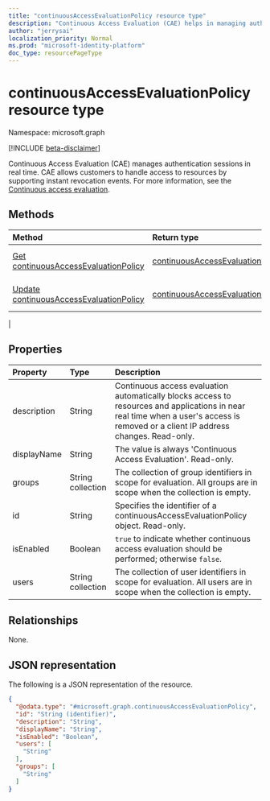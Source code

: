 ```yaml
---
title: "continuousAccessEvaluationPolicy resource type"
description: "Continuous Access Evaluation (CAE) helps in managing authentication sessions in real time. CAE allows customers to handle access to resources by supporting instant revocation events."
author: "jerrysai"
localization_priority: Normal
ms.prod: "microsoft-identity-platform"
doc_type: resourcePageType
---
```


# continuousAccessEvaluationPolicy resource type

Namespace: microsoft.graph

[!INCLUDE [beta-disclaimer](../../includes/beta-disclaimer.md)]

Continuous Access Evaluation (CAE) manages authentication sessions in real time. CAE allows customers to handle access to resources by supporting instant revocation events.  For more information, see the [Continuous access evaluation](https://docs.microsoft.com/azure/active-directory/fundamentals/concept-fundamentals-continuous-access-evaluation).

## Methods
|Method|Return type|Description|
|:---|:---|:---|
|[Get continuousAccessEvaluationPolicy](../api/continuousaccessevaluationpolicy-get.md)|[continuousAccessEvaluationPolicy](../resources/continuousaccessevaluationpolicy.md)|Read the properties of a [continuousAccessEvaluationPolicy](../resources/continuousaccessevaluationpolicy.md) object.|
|[Update continuousAccessEvaluationPolicy](../api/continuousaccessevaluationpolicy-update.md)|[continuousAccessEvaluationPolicy](../resources/continuousaccessevaluationpolicy.md)|Update the properties of a [continuousAccessEvaluationPolicy](../resources/continuousaccessevaluationpolicy.md) object.|
|
## Properties
|Property|Type|Description|
|:---|:---|:---|
|description|String|Continuous access evaluation automatically blocks access to resources and applications in near real time when a user's access is removed or a client IP address changes. Read-only.|
|displayName|String| The value is always 'Continuous Access Evaluation'. Read-only.|
|groups|String collection|The collection of group identifiers in scope for evaluation. All groups are in scope when the collection is empty.|
|id|String|Specifies the identifier of a continuousAccessEvaluationPolicy object. Read-only.|
|isEnabled|Boolean| `true` to indicate whether continuous access evaluation should be performed; otherwise `false`. |
|users|String collection|The collection of user identifiers in scope for evaluation. All users are in scope when the collection is empty.|

## Relationships
None.

## JSON representation
The following is a JSON representation of the resource.
<!-- {
  "blockType": "resource",
  "keyProperty": "id",
  "@odata.type": "microsoft.graph.continuousAccessEvaluationPolicy",
  "baseType": "microsoft.graph.entity",
  "openType": false
}
-->
``` json
{
  "@odata.type": "#microsoft.graph.continuousAccessEvaluationPolicy",
  "id": "String (identifier)",
  "description": "String",
  "displayName": "String",
  "isEnabled": "Boolean",
  "users": [
    "String"
  ],
  "groups": [
    "String"
  ]
}
```
